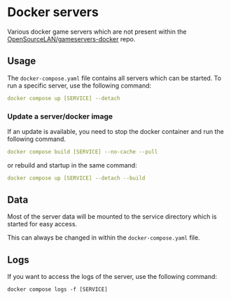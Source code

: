 # Docker servers

Various docker game servers which are not present within the [OpenSourceLAN/gameservers-docker](https://github.com/OpenSourceLAN/gameservers-docker) repo.

## Usage

The `docker-compose.yaml` file contains all servers which can be started.
To run a specific server, use the following command:

```yaml
docker compose up [SERVICE] --detach
```

### Update a server/docker image

If an update is available, you need to stop the docker container and run 
the following command.

```yaml
docker compose build [SERVICE] --no-cache --pull
```

or rebuild and startup in the same command:

```yaml
docker compose up [SERVICE] --detach --build
```

## Data

Most of the server data will be mounted to the service directory which is started
for easy access.

This can always be changed in within the `docker-compose.yaml` file.

## Logs

If you want to access the logs of the server, use the following command:

```shell
docker compose logs -f [SERVICE]
```